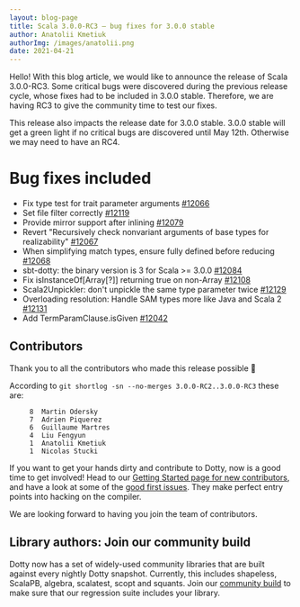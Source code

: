 ```yaml
---
layout: blog-page
title: Scala 3.0.0-RC3 – bug fixes for 3.0.0 stable
author: Anatolii Kmetiuk
authorImg: /images/anatolii.png
date: 2021-04-21
---
```


Hello! With this blog article, we would like to announce the release of Scala 3.0.0-RC3. Some critical bugs were discovered during the previous release cycle, whose fixes had to be included in 3.0.0 stable. Therefore, we are having RC3 to give the community time to test our fixes.

This release also impacts the release date for 3.0.0 stable. 3.0.0 stable will get a green light if no critical bugs are discovered until May 12th. Otherwise we may need to have an RC4.

<!--more-->

# Bug fixes included
- Fix type test for trait parameter arguments [#12066](https://github.com/lampepfl/dotty/pull/12066)
- Set file filter correctly [#12119](https://github.com/lampepfl/dotty/pull/12119)
- Provide mirror support after inlining [#12079](https://github.com/lampepfl/dotty/pull/12079)
- Revert "Recursively check nonvariant arguments of base types for realizability" [#12067](https://github.com/lampepfl/dotty/pull/12067)
- When simplifying match types, ensure fully defined before reducing [#12068](https://github.com/lampepfl/dotty/pull/12068)
- sbt-dotty: the binary version is 3 for Scala >= 3.0.0 [#12084](https://github.com/lampepfl/dotty/pull/12084)
- Fix isInstanceOf[Array[?]] returning true on non-Array [#12108](https://github.com/lampepfl/dotty/pull/12108)
- Scala2Unpickler: don't unpickle the same type parameter twice [#12129](https://github.com/lampepfl/dotty/pull/12129)
- Overloading resolution: Handle SAM types more like Java and Scala 2 [#12131](https://github.com/lampepfl/dotty/pull/12131)
- Add TermParamClause.isGiven [#12042](https://github.com/lampepfl/dotty/pull/12042)

## Contributors
Thank you to all the contributors who made this release possible 🎉

According to `git shortlog -sn --no-merges 3.0.0-RC2..3.0.0-RC3` these are:

```
     8  Martin Odersky
     7  Adrien Piquerez
     6  Guillaume Martres
     4  Liu Fengyun
     1  Anatolii Kmetiuk
     1  Nicolas Stucki
```

If you want to get your hands dirty and contribute to Dotty, now is a good time to get involved!
Head to our [Getting Started page for new contributors](https://dotty.epfl.ch/docs/contributing/getting-started.html),
and have a look at some of the [good first issues](https://github.com/lampepfl/dotty/issues?q=is%3Aissue+is%3Aopen+label%3Aexp%3Anovice).
They make perfect entry points into hacking on the compiler.

We are looking forward to having you join the team of contributors.

## Library authors: Join our community build

Dotty now has a set of widely-used community libraries that are built against every nightly Dotty
snapshot. Currently, this includes shapeless, ScalaPB, algebra, scalatest, scopt and squants.
Join our [community build](https://github.com/lampepfl/dotty/tree/master/community-build)
to make sure that our regression suite includes your library.

[Scastie]: https://scastie.scala-lang.org/?target=dotty

[@odersky]: https://github.com/odersky
[@DarkDimius]: https://github.com/DarkDimius
[@smarter]: https://github.com/smarter
[@felixmulder]: https://github.com/felixmulder
[@nicolasstucki]: https://github.com/nicolasstucki
[@liufengyun]: https://github.com/liufengyun
[@OlivierBlanvillain]: https://github.com/OlivierBlanvillain
[@biboudis]: https://github.com/biboudis
[@allanrenucci]: https://github.com/allanrenucci
[@Blaisorblade]: https://github.com/Blaisorblade
[@Duhemm]: https://github.com/Duhemm
[@AleksanderBG]: https://github.com/AleksanderBG
[@milessabin]: https://github.com/milessabin
[@anatoliykmetyuk]: https://github.com/anatoliykmetyuk
